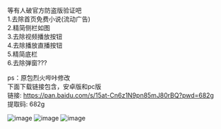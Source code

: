 等有人破官方防盗版验证吧<br>
1.去除首页免费小说(流动广告)<br>
2.精简侧栏如图<br>
3.去除视频播放按钮<br>
4.去除播放直播按钮<br>
5.精简底栏<br>
6.去除弹窗???

ps：原包烈火哔咔修改<br>
下面下载链接包含，安卓版和pc版<br>
链接: https://pan.baidu.com/s/15at-Cn6z1N9pn85mJ80rBQ?pwd=682g<br>
提取码: 682g 


  ![image](https://github.com/CAOTXdidiao/software/blob/main/%23/IMG_20220422_164017.jpg)
  ![image](https://github.com/CAOTXdidiao/software/blob/main/%23/IMG_20220422_165518.jpg)
  ![image](https://github.com/CAOTXdidiao/software/blob/main/%23/IMG_20220422_165126.jpg)
